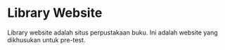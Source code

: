 # Library Website

Library website adalah situs perpustakaan buku. Ini adalah website yang dikhusukan untuk pre-test.
